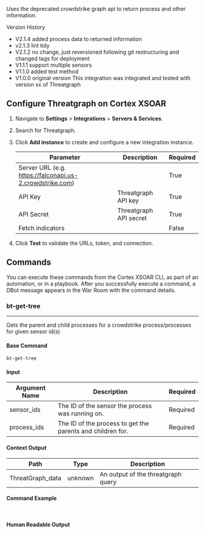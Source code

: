 Uses the deprecated crowdstrike graph api to return process and other information.

Version History
- V2.1.4 added process data to returned information
- v2.1.3 lint tidy
- V2.1.2 no change, just reversioned following git restructuring and changed tags for deployment
- V1.1.1 support multiple sensors
- V1.1.0 added test method
- V1.0.0 original version
This integration was integrated and tested with version xx of Threatgraph

## Configure Threatgraph on Cortex XSOAR

1. Navigate to **Settings** > **Integrations** > **Servers & Services**.
2. Search for Threatgraph.
3. Click **Add instance** to create and configure a new integration instance.

    | **Parameter** | **Description** | **Required** |
    | --- | --- | --- |
    | Server URL (e.g. https://falconapi.us-2.crowdstrike.com) |  | True |
    | API Key | Threatgraph API key | True |
    | API Secret | Threatgraph API secret | True |
    | Fetch indicators |  | False |

4. Click **Test** to validate the URLs, token, and connection.
## Commands
You can execute these commands from the Cortex XSOAR CLI, as part of an automation, or in a playbook.
After you successfully execute a command, a DBot message appears in the War Room with the command details.
### bt-get-tree
***
Gets the parent and child processes for a crowdstrike process/processes for given sensor id(s)


#### Base Command

`bt-get-tree`
#### Input

| **Argument Name** | **Description** | **Required** |
| --- | --- | --- |
| sensor_ids | The ID of the sensor the process was running on. | Required | 
| process_ids | The ID of the process to get the parents and children for. | Required | 


#### Context Output

| **Path** | **Type** | **Description** |
| --- | --- | --- |
| ThreatGraph_data | unknown | An output of the threatgraph query | 


#### Command Example
``` ```

#### Human Readable Output


